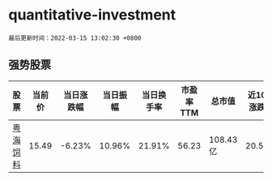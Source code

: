 # quantitative-investment

`最后更新时间：2022-03-15 13:02:30 +0800`

## 强势股票

|股票|当前价|当日涨跌幅|当日振幅|当日换手率|市盈率TTM|总市值|近10日涨跌幅|
|----|----|----|----|----|----|----|----|
|[粤海饲料](https://xueqiu.com/S/SZ001313)|15.49|-6.23%|10.96%|21.91%|56.23|108.43亿|20.54%|

